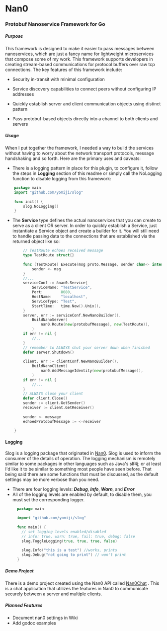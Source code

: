 # Nan0
### Protobuf Nanoservice Framework for Go
##### Purpose
This framework is designed to make it easier to pass messages between nanoservices, which are just a fancy name for
lightweight microservices that compose some of my work. This framework supports developers in creating stream-based communications for protocol buffers over raw tcp connections.
The key features of this framework include:

* Security in-transit with minimal configuration

* Service discovery capabilities to connect peers without configuring IP addresses
* Quickly establish server and client communication objects using distinct pattern
* Pass protobuf-based objects directly into a channel to both clients and servers

##### Usage
When I put together the framework, I needed a way to build the services without having to worry about the network
transport protocols, message handshaking and so forth. Here are the primary uses and caveats:

* There is a logging pattern in place for this plugin, to configure it, follow the steps in **Logging** section of this
  readme or simply call the NoLogging function to disable logging from this framework:
```go
    package main
    import "github.com/yomiji/slog"
    
    func init() {
        slog.NoLogging()
    }
```
* The **Service** type defines the actual nanoservices that you can create to serve as a client OR server. In order to quickly establish a Service, just instantiate a Service object and create a builder for it. You will still need to handle passing data to the connections that are established via the returned object like so:
```go
        // TestRoute echoes received message
        type TestRoute struct{}
        
        func (TestRoute) Execute(msg proto.Message, sender chan<- interface{}) {
            sender <- msg
        }
        //...
        serviceConf := &nan0.Service{
            ServiceName: "TestService",
            Port:        8080,
            HostName:    "localhost",
            ServiceType: "Test",
            StartTime:   time.Now().Unix(),
        }
        server, err := serviceConf.NewNanoBuilder().
            BuildNanoServer(
                nan0.Route(new(protobufMessage), new(TestRoute)),
            )
        if err != nil {
            //..
        }
        // remember to ALWAYS shut your server down when finished
        defer server.Shutdown()
    
        client, err := clientConf.NewNanoBuilder().
            BuildNanoClient(
                nan0.AddMessageIdentity(new(protobufMessage)),
            )
        if err != nil {
            //...
        }
        // ALWAYS close your client
        defer client.Close()
        sender := client.GetSender()
        receiver := client.GetReceiver()
        
        sender <- message
        echoedProtobufMessage := <-receiver
    
    }
````



#### Logging
Slog is a logging package that originated in [Nan0](github.com/yomiji/nan0). Slog is used to inform the consumer of the details of operation. The logging mechanism is remotely similar to some packages in other languages such as Java's slf4j; or at least I'd like it to be similar to something most people have seen before. That being said there are some functions that must be discussed, as the default settings may be more verbose than you need.

* There are four logging levels: ***Debug***, ***Info***, ***Warn***, and ***Error***
* All of the logging levels are enabled by default, to disable them, you must set the corresponding logger.
    ```go
      package main
      
      import "github.com/yomiji/slog"
      
      func main() {
      	// set logging levels enabled/disabled
      	// info: true, warn: true, fail: true, debug: false
        slog.ToggleLogging(true, true, true, false)
        
        slog.Info("this is a test") //works, prints
        slog.Debug("not going to print") // won't print
      }
    ```
##### Demo Project
There is a demo project created using the Nan0 API called [Nan0Chat](https://github.com/Yomiji/nan0chat) . This is a chat application that utilizes the
features in Nan0 to communicate securely between a server and multiple clients.

##### Planned Features
* Document nan0 settings in Wiki
* Add godoc examples
